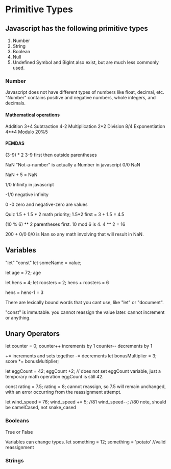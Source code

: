 # Primitive Types

## Javascript has the following primitive types

1. Number
2. String
3. Boolean
4. Null
5. Undefined
   Symbol and BigInt also exist, but are much less commonly used.

### Number

Javascript does not have different types of numbers like float, decimal, etc. "Number" contains positive and negative numbers, whole integers, and decimals.

#### Mathematical operations

Addition
3+4
Subtraction
4-2
Multiplication
2\*2
Division
8/4
Exponentiation
4\*\*4
Modulo
20%5

#### PEMDAS

(3-9) \* 2
3-9 first then outside parentheses

NaN "Not-a-number" is actually a Number in javascript
0/0
NaN

NaN + 5 = NaN

1/0
Infinity in javascript

-1/0
negative infinity

0
-0
zero and negative-zero are values

Quiz
1.5 + 1.5 * 2
math priority; 1.5*2 first = 3 + 1.5 = 4.5

(10 % 6) ** 2
parentheses first. 10 mod 6 is 4.
4 ** 2 = 16

200 + 0/0
0/0 is Nan so any math involving that will result in NaN.

## Variables

"let"
"const"
let someName = value;

let age = 72;
age

let hens = 4;
let roosters = 2;
hens + roosters = 6

hens = hens-1 = 3

There are lexically bound words that you cant use, like "let" or "document".

"const" is immutable. you cannot reassign the value later. cannot increment or anything.

## Unary Operators

let counter = 0;
counter++ increments by 1
counter-- decrements by 1

+= increments and sets together
-= decrements
let bonusMultiplier = 3;
score \*= bonusMultiplier;

let eggCount = 42;
eggCount +2; // does not set eggCount variable, just a temporary math operation eggCount is still 42.

const rating = 7.5;
rating = 8;
cannot reassign, so 7.5 will remain unchanged, with an error occurring from the reassignment attempt.

let wind_speed = 76;
wind_speed += 5; //81
wind_speed--; //80
note, should be camelCased, not snake_cased

### Booleans

True or False

Variables can change types.
let something = 12;
something = 'potato' //valid reassignment

### Strings
